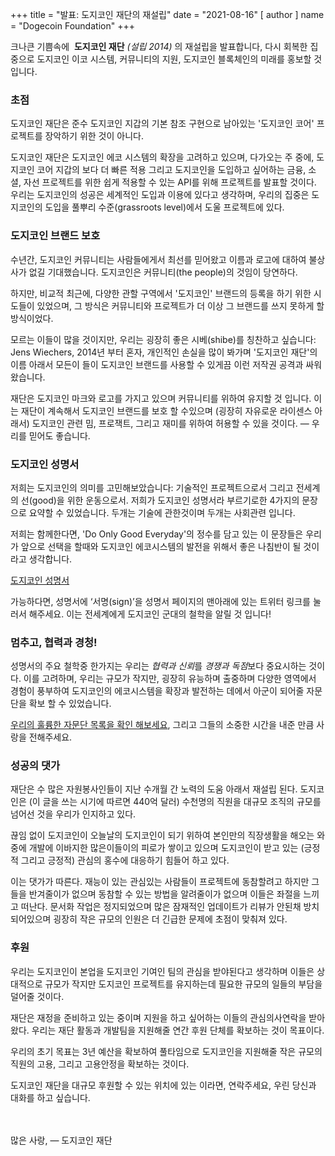 +++
title = "발표: 도지코인 재단의 재설립"
date = "2021-08-16"
[ author ]
  name = "Dogecoin Foundation"
+++

크나큰 기쁨속에  **도지코인 재단** *(설립 2014)* 의 재설립을 발표합니다, 다시 회복한 집중으로 도지코인 이코 시스템, 커뮤니티의 지원, 도지코인 블록체인의 미래를 홍보할 것 입니다.

### 초점

도지코인 재단은 준수 도지코인 지갑의 기본 참조 구현으로 남아있는 '도지코인 코어' 프로젝트를 장악하기 위한 것이 아니다. 

도지코인 재단은 도지코인 에코 시스템의 확장을 고려하고 있으며, 다가오는 주 중에, 도지코인 코어 지갑의 보다 더 빠른 적용 그리고  도지코인을 도입하고 싶어하는 금융, 소셜, 자선 프로젝트를 위한 쉽게 적용할 수 있는 API를 위해 프로젝트를 발표할 것이다. 우리는 도지코인의  성공은 세계적인 도입과 이용에 있다고 생각하며, 우리의 집중은 도지코인의 도입을 풀뿌리 수준(grassroots level)에서 도울 프로젝트에 있다.

### 도지코인 브랜드 보호

수년간, 도지코인 커뮤니티는 사람들에게서 최선를 믿어왔고 이름과 로고에 대하여 불상사가 없길 기대했습니다. 도지코인은 커뮤니티(the people)의 것임이 당연하다.

하지만, 비교적 최근에, 다양한 관할 구역에서 '도지코인' 브랜드의 등록을 하기 위한 시도들이 있었으며, 그 방식은 커뮤니티와 프로젝트가 더 이상 그 브랜드를 쓰지 못하게 할 방식이었다.

모르는 이들이 많을 것이지만, 우리는 굉장히 좋은 시베(shibe)를 칭찬하고 싶습니다: Jens Wiechers, 2014년 부터 혼자, 개인적인 손실을 많이 봐가며 '도지코인 재단'의 이름 아래서 모든이 들이 도지코인 브랜드를 사용할 수 있게끔 이런 저작권 공격과 싸워왔습니다. 

재단은 도지코인 마크와 로고를 가지고 있으며 커뮤니티를 위하여 유지할 것 입니다. 이는 재단이 계속해서 도지코인 브랜드를 보호 할 수있으며 (굉장히 자유로운 라이센스 아래서) 도지코인 관련 밈, 프로잭트, 그리고 재미를 위하여 허용할 수 있을 것이다. — 우리를 믿어도 좋습니다.

### 도지코인 성명서

저희는 도지코인의 의미를 고민해보았습니다: 기술적인 프로젝트으로서 그리고 전세계의 선(good)을 위한 운동으로서. 저희가 도지코인 성명서라 부르기로한 4가지의 문장으로 요약할 수 있었습니다. 두개는 기술에 관한것이며 두개는 사회관련 입니다.

저희는 함께한다면, 'Do Only Good Everyday'의 정수를 담고 있는 이 문장들은 우리가 앞으로 선택을 할때와 도지코인 에코시스템의 발전을 위해서 좋은 나침반이 될 것이라고 생각합니다.

[도지코인 성명서](/kr/manifesto)

가능하다면, 성명서에 ‘서명(sign)’을 성명서 페이지의 맨아래에 있는 트위터 링크를 눌러서 해주세요. 이는 전세계에게 도지코인 군대의 철학을 알릴 것 입니다!

### 멈추고, 협력과 경청!

성명서의 주요 철학중 한가지는 우리는 *협력과 신뢰*를 *경쟁과 독점*보다 중요시하는 것이다. 이를 고려하며, 우리는 규모가 작지만, 굉장히 유능하며 출중하며 다양한 영역에서 경험이 풍부하여 도지코인의 에코시스템을 확장과 발전하는 데에서 아군이 되어줄 자문단을 확보 할 수 있었습니다.

[우리의 훌륭한 자문단 목록을 확인 해보세요](/kr/about), 그리고 그들의 소중한 시간을 내준 만큼 사랑을 전해주세요.

### 성공의 댓가

재단은 수 많은 자원봉사인들이 지난 수개월 간 노력의 도움 아래서 재설립 된다. 도지코인은 (이 글을 쓰는 시기에 따르면 440억 달러) 수천명의 직원을 대규모 조직의 규모를 넘어선 것을 우리가 인지하고 있다.

끊임 없이 도지코인이 오늘날의 도지코인이 되기 위하여 본인만의 직장생활을 해오는 와중에 개발에 이바지한 많은이들이의 피로가 쌓이고 있으며 도지코인이 받고 있는 (긍정적 그리고 긍정적) 관심의 홍수에 대응하기 힘들어 하고 있다.

이는 댓가가 따른다. 재능이 있는 관심있는 사람들이 프로젝트에 동참할려고 하지만 그들을 반겨줄이가 없으며 동참할 수 있는 방법을 알려줄이가 없으며 이들은 좌절을 느끼고 떠난다. 문서화 작업은 정지되었으며 많은 잠재적인 업데이트가 리뷰가 안된채 방치 되어있으며 굉장히 작은 규모의 인원은 더 긴급한 문제에 초점이 맞춰져 있다.

### 후원

우리는 도지코인이 본업을 도지코인 기여인 팀의 관심을 받야된다고 생각하며 이들은 상대적으로 규모가 작지만 도지코인 프로젝트를 유지하는데 필요한 규모의 일들의 부담을 덜어줄 것이다.

재단은 재정을 준비하고 있는 중이며 지원을 하고 싶어하는 이들의 관심의사연락을 받아왔다. 우리는 재단 활동과 개발팀을 지원해줄 연간 후원 단체를 확보하는 것이 목표이다.

우리의 초기 목표는 3년 예산을 확보하여 풀타임으로 도지코인을 지원해줄 작은 규모의 직원의 고용, 그리고 고용안정을 확보하는 것이다.

도지코인 재단을 대규모 후원할 수 있는 위치에 있는 이라면, 연락주세요, 우린 당신과 대화를 하고 싶습니다.

</br></br>
많은 사랑,  — 도지코인 재단
</br></br>
